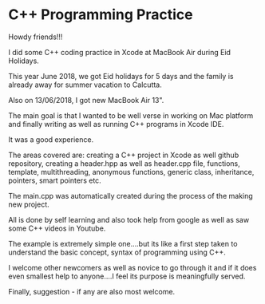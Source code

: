 # C++ Programming Practice

Howdy friends!!!

I did some C++ coding practice in Xcode at MacBook Air during Eid Holidays.

This year June 2018, we got Eid holidays for 5 days and the family is already away for summer vacation to Calcutta. 

Also on 13/06/2018, I got new MacBook Air 13". 

The main goal is that I wanted to be well verse in working on Mac platform and finally writing as well as running C++ programs in Xcode IDE. 

It was a good experience.

The areas covered are:
creating a C++ project in Xcode as well github repository, creating a header.hpp as well as header.cpp file, functions, template, multithreading, anonymous functions, generic class, inheritance, pointers, smart pointers  etc. 

The main.cpp was automatically created during the process of the making new project.

All is done by self learning and also took help from google as well as saw some C++ videos in Youtube.

The example is extremely simple one....but its like a first step taken to understand the basic concept, syntax of programming using C++.

I welcome other newcomers as well as novice to go through it and if it does even smallest help to anyone....I feel its purpose is meaningfully served.

Finally, suggestion - if any are also most welcome.









